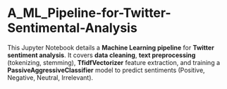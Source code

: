 # A_ML_Pipeline-for-Twitter-Sentimental-Analysis
This Jupyter Notebook details a **Machine Learning pipeline** for **Twitter sentiment analysis**. It covers **data cleaning**, **text preprocessing** (tokenizing, stemming), **TfidfVectorizer** feature extraction, and training a **PassiveAggressiveClassifier** model to predict sentiments (Positive, Negative, Neutral, Irrelevant).
